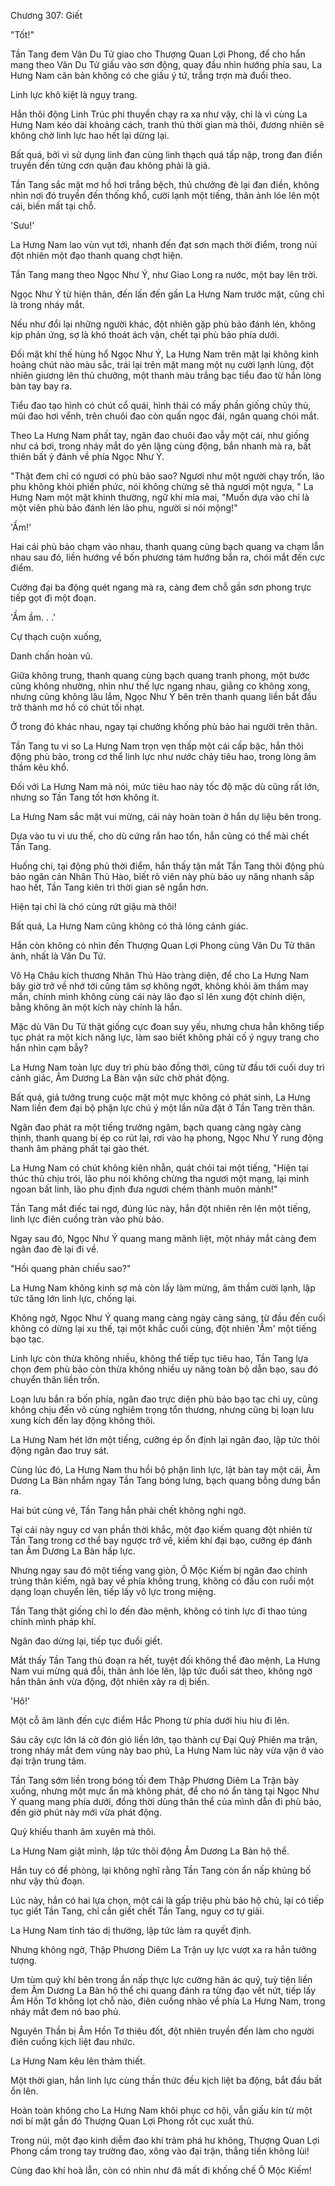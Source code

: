 




Chương 307: Giết


"Tốt!"

Tần Tang đem Vân Du Tử giao cho Thượng Quan Lợi Phong, để cho hắn mang theo Vân Du Tử giấu vào sơn động, quay đầu nhìn hướng phía sau, La Hưng Nam căn bản không có che giấu ý tứ, trắng trợn mà đuổi theo.

Linh lực khô kiệt là ngụy trang.

Hắn thôi động Linh Trúc phi thuyền chạy ra xa như vậy, chỉ là vì cùng La Hưng Nam kéo dài khoảng cách, tranh thủ thời gian mà thôi, đương nhiên sẽ không chờ linh lực hao hết lại dừng lại.

Bất quá, bởi vì sử dụng linh đan cùng linh thạch quá tấp nập, trong đan điền truyền đến từng cơn quặn đau không phải là giả.

Tần Tang sắc mặt mơ hồ hơi trắng bệch, thủ chưởng đè lại đan điền, không nhìn nơi đó truyền đến thống khổ, cười lạnh một tiếng, thân ảnh lóe lên một cái, biến mất tại chỗ.

'Sưu!'

La Hưng Nam lao vùn vụt tới, nhanh đến đạt sơn mạch thời điểm, trong núi đột nhiên một đạo thanh quang chợt hiện.

Tần Tang mang theo Ngọc Như Ý, như Giao Long ra nước, một bay lên trời.

Ngọc Như Ý từ hiện thân, đến lấn đến gần La Hưng Nam trước mặt, cũng chỉ là trong nháy mắt.

Nếu như đổi lại những người khác, đột nhiên gặp phù bảo đánh lén, không kịp phản ứng, sợ là khó thoát ách vận, chết tại phù bảo phía dưới.

Đối mặt khí thế hùng hổ Ngọc Như Ý, La Hưng Nam trên mặt lại không kinh hoảng chút nào màu sắc, trái lại trên mặt mang một nụ cười lạnh lùng, đột nhiên giương lên thủ chưởng, một thanh màu trắng bạc tiểu đao từ hắn lòng bàn tay bay ra.

Tiểu đao tạo hình có chút cổ quái, hình thái có mấy phần giống chủy thủ, mũi đao hơi vểnh, trên chuôi đao còn quấn ngọc đái, ngân quang chói mắt.

Theo La Hưng Nam phất tay, ngân đao chuôi đao vẫy một cái, như giống như cá bơi, trong nháy mắt do yên lặng cùng động, bắn nhanh mà ra, bất thiên bất ỷ đánh về phía Ngọc Như Ý.

"Thật đem chỉ có ngươi có phù bảo sao? Ngươi như một người chạy trốn, lão phu không khỏi phiền phức, nói không chừng sẽ thả ngươi một ngựa, " La Hưng Nam một mặt khinh thường, ngữ khí mỉa mai, "Muốn dựa vào chỉ là một viên phù bảo đánh lén lão phu, người si nói mộng!"

'Ầm!'

Hai cái phù bảo chạm vào nhau, thanh quang cùng bạch quang va chạm lẫn nhau sau đó, liền hướng về bốn phương tám hướng bắn ra, chói mắt đến cực điểm.

Cường đại ba động quét ngang mà ra, càng đem chỗ gần sơn phong trực tiếp gọt đi một đoạn.

'Ầm ầm. . .'

Cự thạch cuộn xuống,

Danh chấn hoàn vũ.

Giữa không trung, thanh quang cùng bạch quang tranh phong, một bước cũng không nhường, nhìn như thế lực ngang nhau, giằng co không xong, nhưng cũng không lâu lắm, Ngọc Như Ý bên trên thanh quang liền bắt đầu trở thành mơ hồ có chút tối nhạt.

Ở trong đó khác nhau, ngay tại chưởng khống phù bảo hai người trên thân.

Tần Tang tu vi so La Hưng Nam trọn vẹn thấp một cái cấp bậc, hắn thôi động phù bảo, trong cơ thể linh lực như nước chảy tiêu hao, trong lòng âm thầm kêu khổ.

Đối với La Hưng Nam mà nói, mức tiêu hao này tốc độ mặc dù cũng rất lớn, nhưng so Tần Tang tốt hơn không ít.

La Hưng Nam sắc mặt vui mừng, cái này hoàn toàn ở hắn dự liệu bên trong.

Dựa vào tu vi ưu thế, cho dù cứng rắn hao tổn, hắn cũng có thể mài chết Tần Tang.

Huống chi, tại động phủ thời điểm, hắn thấy tận mắt Tần Tang thôi động phù bảo ngăn cản Nhân Thủ Hào, biết rõ viên này phù bảo uy năng nhanh sắp hao hết, Tần Tang kiên trì thời gian sẽ ngắn hơn.

Hiện tại chỉ là chó cùng rứt giậu mà thôi!

Bất quá, La Hưng Nam cũng không có thả lỏng cảnh giác.

Hắn còn không có nhìn đến Thượng Quan Lợi Phong cùng Vân Du Tử thân ảnh, nhất là Vân Du Tử.

Vô Hạ Châu kích thương Nhân Thủ Hào tràng diện, để cho La Hưng Nam bây giờ trở về nhớ tới cũng tâm sợ không ngớt, không khỏi âm thầm may mắn, chính mình không cùng cái này lão đạo sĩ lên xung đột chính diện, bằng không ăn một kích này chính là hắn.

Mặc dù Vân Du Tử thật giống cực đoan suy yếu, nhưng chưa hẳn không tiếp tục phát ra một kích năng lực, làm sao biết không phải cố ý ngụy trang cho hắn nhìn cạm bẫy?

La Hưng Nam toàn lực duy trì phù bảo đồng thời, cũng từ đầu tới cuối duy trì cảnh giác, Âm Dương La Bàn vận sức chờ phát động.

Bất quá, giả tưởng trung cuộc mặt một mực không có phát sinh, La Hưng Nam liền đem đại bộ phận lực chú ý một lần nữa đặt ở Tần Tang trên thân.

Ngân đao phát ra một tiếng trường ngâm, bạch quang càng ngày càng thịnh, thanh quang bị ép co rút lại, rơi vào hạ phong, Ngọc Như Ý rung động thanh âm phảng phất tại gào thét.

La Hưng Nam có chút không kiên nhẫn, quát chói tai một tiếng, "Hiện tại thúc thủ chịu trói, lão phu nói không chừng tha ngươi một mạng, lại minh ngoan bất linh, lão phu định đưa ngươi chém thành muôn mảnh!"

Tần Tang mắt điếc tai ngơ, đúng lúc này, hắn đột nhiên rên lên một tiếng, linh lực điên cuồng tràn vào phù bảo.

Ngay sau đó, Ngọc Như Ý quang mang mãnh liệt, một nháy mắt càng đem ngân đao đè lại đi về.

"Hồi quang phản chiếu sao?"

La Hưng Nam không kinh sợ mà còn lấy làm mừng, âm thầm cười lạnh, lập tức tăng lớn linh lực, chống lại.

Không ngờ, Ngọc Như Ý quang mang càng ngày càng sáng, từ đầu đến cuối không có dừng lại xu thế, tại một khắc cuối cùng, đột nhiên 'Ầm' một tiếng bạo tạc.

Linh lực còn thừa không nhiều, không thể tiếp tục tiêu hao, Tần Tang lựa chọn đem phù bảo còn thừa không nhiều uy năng toàn bộ dẫn bạo, sau đó chuyển thân liền trốn.

Loạn lưu bắn ra bốn phía, ngân đao trực diện phù bảo bạo tạc chi uy, cũng không chịu đến vô cùng nghiêm trọng tổn thương, nhưng cũng bị loạn lưu xung kích đến lay động không thôi.

La Hưng Nam hét lớn một tiếng, cưỡng ép ổn định lại ngân đao, lập tức thôi động ngân đao truy sát.

Cùng lúc đó, La Hưng Nam thu hồi bộ phận linh lực, lật bàn tay một cái, Âm Dương La Bàn nhắm ngay Tần Tang bóng lưng, bạch quang bỗng dưng bắn ra.

Hai bút cùng vẽ, Tần Tang hẳn phải chết không nghi ngờ.

Tại cái này nguy cơ vạn phần thời khắc, một đạo kiếm quang đột nhiên từ Tần Tang trong cơ thể bay ngược trở về, kiếm khí đại bạo, cưỡng ép đánh tan Âm Dương La Bàn hấp lực.

Nhưng ngay sau đó một tiếng vang giòn, Ô Mộc Kiếm bị ngân đao chính trúng thân kiếm, ngã bay về phía không trung, không có đầu con ruồi một dạng loạn chuyển lên, tiếp lấy vô lực trong miệng.

Tần Tang thật giống chỉ lo đến đào mệnh, không có tinh lực đi thao túng chính mình pháp khí.

Ngân đao dừng lại, tiếp tục đuổi giết.

Mắt thấy Tần Tang thủ đoạn ra hết, tuyệt đối không thể đào mệnh, La Hưng Nam vui mừng quá đỗi, thân ảnh lóe lên, lập tức đuổi sát theo, không ngờ hắn thân ảnh vừa động, đột nhiên xảy ra dị biến.

'Hô!'

Một cỗ âm lãnh đến cực điểm Hắc Phong từ phía dưới hiu hiu đi lên.

Sáu cây cực lớn lá cờ đón gió liền lớn, tạo thành cự Đại Quỷ Phiên ma trận, trong nháy mắt đem vùng này bao phủ, La Hưng Nam lúc này vừa vặn ở vào đại trận trung tâm.

Tần Tang sớm liền trong bóng tối đem Thập Phương Diêm La Trận bày xuống, nhưng một mực ẩn mà không phát, để cho nó ẩn tàng tại Ngọc Như Ý quang mang phía dưới, đồng thời dùng thân thể của mình dẫn đi phù bảo, đến giờ phút này mới vừa phát động.

Quỷ khiếu thanh âm xuyên mà thôi.

La Hưng Nam giật mình, lập tức thôi động Âm Dương La Bàn hộ thể.

Hắn tuy có đề phòng, lại không nghĩ rằng Tần Tang còn ẩn nấp khủng bố như vậy thủ đoạn.

Lúc này, hắn có hai lựa chọn, một cái là gấp triệu phù bảo hộ chủ, lại có tiếp tục giết Tần Tang, chỉ cần giết chết Tần Tang, nguy cơ tự giải.

La Hưng Nam tỉnh táo dị thường, lập tức làm ra quyết định.

Nhưng không ngờ, Thập Phương Diêm La Trận uy lực vượt xa ra hắn tưởng tượng.

Um tùm quỷ khí bên trong ẩn nấp thực lực cường hãn ác quỷ, tuỳ tiện liền đem Âm Dương La Bàn hộ thể chi quang đánh ra từng đạo vết nứt, tiếp lấy Âm Hồn Tơ không lọt chỗ nào, điên cuồng nhào về phía La Hưng Nam, trong nháy mắt đem nó bao phủ.

Nguyên Thần bị Âm Hồn Tơ thiêu đốt, đột nhiên truyền đến làm cho người điên cuồng kịch liệt đau nhức.

La Hưng Nam kêu lên thảm thiết.

Một thời gian, hắn linh lực cùng thần thức đều kịch liệt ba động, bắt đầu bất ổn lên.

Hoàn toàn không cho La Hưng Nam khôi phục cơ hội, vẫn giấu kín từ một nơi bí mật gần đó Thượng Quan Lợi Phong rốt cục xuất thủ.

Trong núi, một đạo kinh diễm đao khí trảm phá hư không, Thượng Quan Lợi Phong cầm trong tay trường đao, xông vào đại trận, thẳng tiến không lùi!

Cùng đao khí hoà lẫn, còn có nhìn như đã mất đi khống chế Ô Mộc Kiếm!




